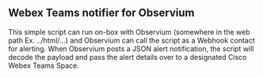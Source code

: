 ## Webex Teams notifier for Observium

This simple script can run on-box with Observium (somewhere in the web path Ex. ../html/...) and Observium can call the script as a Webhook contact for alerting. When Observium posts a JSON alert notification, the script will decode the payload and pass the alert details over to a designated Cisco Webex Teams Space.


